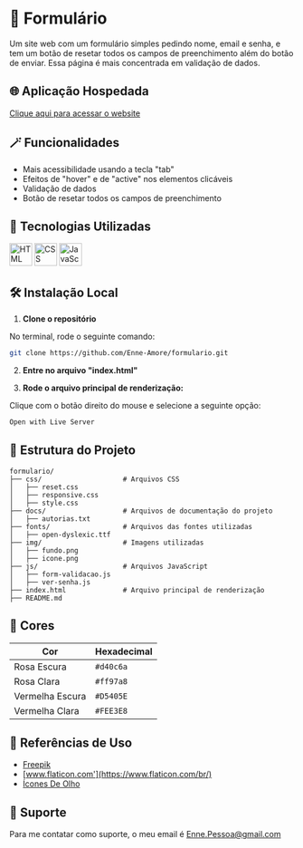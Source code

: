 
# 💖 Formulário

 Um site web com um formulário simples pedindo nome, email e senha, e tem um botão de resetar todos os campos de preenchimento além do botão de enviar. Essa página é mais concentrada em validação de dados.


## 🌐 Aplicação Hospedada

 [Clique aqui para acessar o website](https://enne-amore.github.io/formulario/)


## 🪄 Funcionalidades
 
 - Mais acessibilidade usando a tecla "tab"
 - Efeitos de "hover" e de "active" nos elementos clicáveis
 - Validação de dados
 - Botão de resetar todos os campos de preenchimento


## 🚀 Tecnologias Utilizadas

 <p align="left">
   <img src="https://cdn.jsdelivr.net/gh/devicons/devicon/icons/html5/html5-original.svg" title="HTML" alt="HTML" width="40" height="40"/>
   <img src="https://upload.wikimedia.org/wikipedia/commons/thumb/a/ab/Official_CSS_Logo.svg/2048px-Official_CSS_Logo.svg.png" title="CSS" alt="CSS" width="40" height="40"/>
   <img src="https://cdn.jsdelivr.net/gh/devicons/devicon/icons/javascript/javascript-original.svg" title="JavaScript" alt="JavaScript" width="40" height="40"/>
 </p>


## 🛠️ Instalação Local

 1. **Clone o repositório**
 
 No terminal, rode o seguinte comando:
 
 ```bash
 git clone https://github.com/Enne-Amore/formulario.git
 ```
 
 2. **Entre no arquivo "index.html"**
 
 3. **Rode o arquivo principal de renderização:**
 
 Clique com o botão direito do mouse e selecione a seguinte opção:
 
 ```bash
 Open with Live Server
 ```


## 📂 Estrutura do Projeto

 ```plaintext
 formulario/
 ├── css/                    # Arquivos CSS
 │   ├── reset.css       
 │   ├── responsive.css  
 │   ├── style.css       
 ├── docs/                   # Arquivos de documentação do projeto
 │   ├── autorias.txt
 ├── fonts/                  # Arquivos das fontes utilizadas  
 │   ├── open-dyslexic.ttf
 ├── img/                    # Imagens utilizadas  
 │   ├── fundo.png  
 │   ├── icone.png
 ├── js/                     # Arquivos JavaScript
 │   ├── form-validacao.js
 │   ├── ver-senha.js
 ├── index.html              # Arquivo principal de renderização
 ├── README.md
 ```


## 🌈 Cores

 | Cor             | Hexadecimal |
 | --------------- | ----------- |
 | Rosa Escura     | `#d40c6a`   |
 | Rosa Clara      | `#ff97a8`   |
 | Vermelha Escura | `#D5405E`   |
 | Vermelha Clara  | `#FEE3E8`   |


## 🌟 Referências de Uso

 - [Freepik](https://www.freepik.com)
 - [www.flaticon.com'](https://www.flaticon.com/br/)
 - [Ícones De Olho](https://fonts.googleapis.com/css2?family=Material+Symbols+Outlined:opsz,wght,FILL,GRAD@24,400,0,0)


## 🔧 Suporte

 Para me contatar como suporte, o meu email é [Enne.Pessoa@gmail.com](mailto:Enne.Pessoa@gmail.com)

